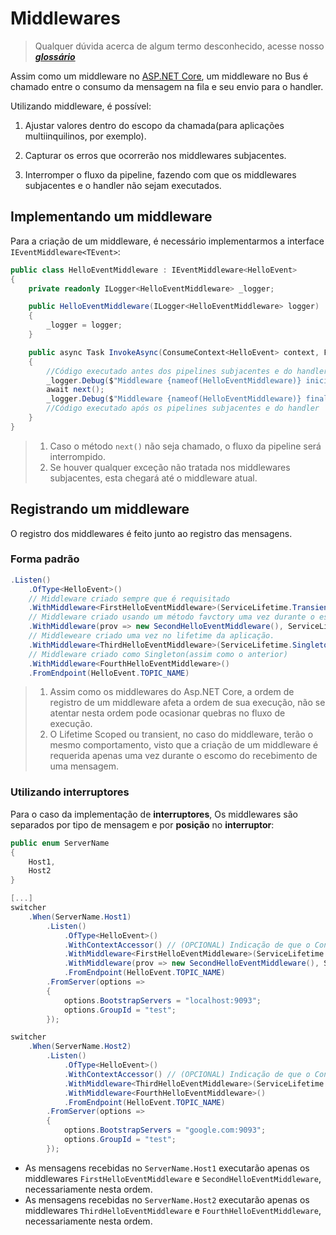 # Middlewares

> Qualquer dúvida acerca de algum termo desconhecido, acesse nosso [**_glossário_**](glossario.md)

Assim como um middleware no [ASP.NET Core](https://github.com/dotnet/aspnetcore), um middleware no Bus é chamado entre o consumo da mensagem na fila e seu envio para o handler.

Utilizando middleware, é possível:  

1. Ajustar valores dentro do escopo da chamada(para aplicações multiinquilinos, por exemplo).

2. Capturar os erros que ocorrerão nos middlewares subjacentes.

3. Interromper o fluxo da pipeline, fazendo com que os middlewares subjacentes e o handler não sejam executados.

## Implementando um middleware

Para a criação de um middleware, é necessário implementarmos a interface `IEventMiddleware<TEvent>`:

```csharp
public class HelloEventMiddleware : IEventMiddleware<HelloEvent>
{
    private readonly ILogger<HelloEventMiddleware> _logger;

    public HelloEventMiddleware(ILogger<HelloEventMiddleware> logger)
    {
        _logger = logger;
    }

    public async Task InvokeAsync(ConsumeContext<HelloEvent> context, Func<Task> next)
    {
        //Código executado antes dos pipelines subjacentes e do handler
        _logger.Debug($"Middleware {nameof(HelloEventMiddleware)} iniciado");
        await next();
        _logger.Debug($"Middleware {nameof(HelloEventMiddleware)} finalizado");
        //Código executado após os pipelines subjacentes e do handler
    }
}
```

> 1. Caso o método `next()` não seja chamado, o fluxo da pipeline será interrompido.
> 2. Se houver qualquer exceção não tratada nos middlewares subjacentes, esta chegará até o middleware atual.

## Registrando um middleware

O registro dos middlewares é feito junto ao registro das mensagens.

### Forma padrão

```csharp
.Listen()
    .OfType<HelloEvent>()
    // Middleware criado sempre que é requisitado
    .WithMiddleware<FirstHelloEventMiddleware>(ServiceLifetime.Transient)
    // Middleware criado usando um método favctory uma vez durante o escopo da requisição
    .WithMiddleware(prov => new SecondHelloEventMiddleware(), ServiceLifetime.Scoped) 
    // Middleweare criado uma vez no lifetime da aplicação.
    .WithMiddleware<ThirdHelloEventMiddleware>(ServiceLifetime.Singleton)
    // Middleware criado como Singleton(assim como o anterior)
    .WithMiddleware<FourthHelloEventMiddleware>() 
    .FromEndpoint(HelloEvent.TOPIC_NAME)
```

> 1. Assim como os middlewares do Asp.NET Core, a ordem de registro de um middleware afeta a ordem de sua execução, não se atentar nesta ordem pode ocasionar quebras no fluxo de execução.
> 2. O Lifetime Scoped ou transient, no caso do middleware, terão o mesmo comportamento, visto que a criação de um middleware é requerida apenas uma vez durante o escomo do recebimento de uma mensagem.

### Utilizando interruptores

Para o caso da implementação de __**interruptores**__, Os middlewares são separados por tipo de mensagem e por __**posição**__ no __**interruptor**__:

```csharp
public enum ServerName
{
    Host1,
    Host2
}

[...]
switcher
    .When(ServerName.Host1)
        .Listen()
            .OfType<HelloEvent>()
            .WithContextAccessor() // (OPCIONAL) Indicação de que o ConsumeContextAccessor será utilizado na Pipeline
            .WithMiddleware<FirstHelloEventMiddleware>(ServiceLifetime.Transient)
            .WithMiddleware(prov => new SecondHelloEventMiddleware(), ServiceLifetime.Scoped) 
            .FromEndpoint(HelloEvent.TOPIC_NAME)
        .FromServer(options =>
        {
            options.BootstrapServers = "localhost:9093";
            options.GroupId = "test";
        });

switcher
    .When(ServerName.Host2)
        .Listen()
            .OfType<HelloEvent>()
            .WithContextAccessor() // (OPCIONAL) Indicação de que o ConsumeContextAccessor será utilizado na Pipeline
            .WithMiddleware<ThirdHelloEventMiddleware>(ServiceLifetime.Singleton)
            .WithMiddleware<FourthHelloEventMiddleware>() 
            .FromEndpoint(HelloEvent.TOPIC_NAME)
        .FromServer(options =>
        {
            options.BootstrapServers = "google.com:9093";
            options.GroupId = "test";
        });
```

- As mensagens recebidas no `ServerName.Host1` executarão apenas os middlewares `FirstHelloEventMiddleware` e `SecondHelloEventMiddleware`, necessariamente nesta ordem.
- As mensagens recebidas no `ServerName.Host2` executarão apenas os middlewares `ThirdHelloEventMiddleware` e `FourthHelloEventMiddleware`, necessariamente nesta ordem.
